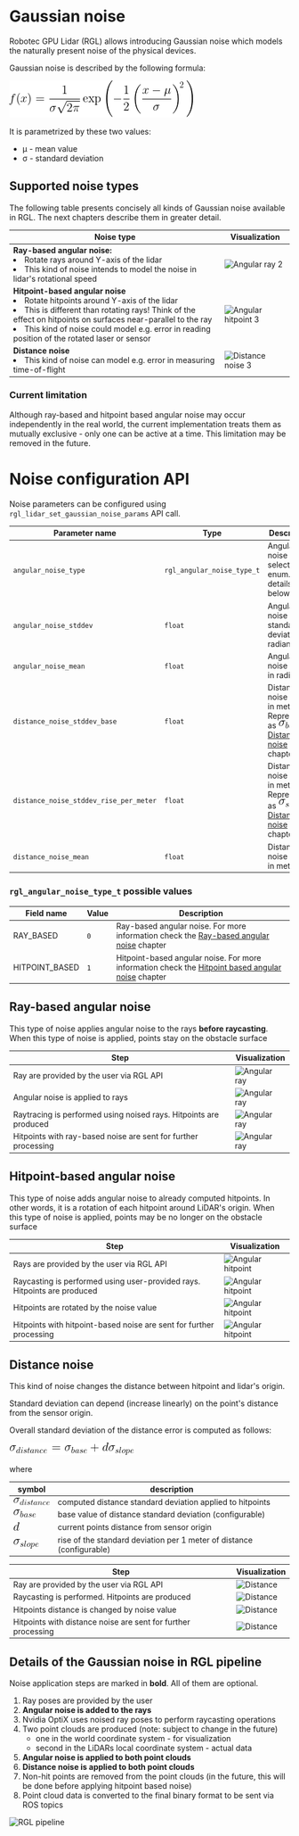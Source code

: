 # Gaussian noise

Robotec GPU Lidar (RGL) allows introducing Gaussian noise which models the naturally present noise of the physical devices.

Gaussian noise is described by the following formula:

![Gausian_noise_formula](image/gaussian_noise.gif)

It is parametrized by these two values:
- μ - mean value
- σ - standard deviation

## Supported noise types
    
The following table presents concisely all kinds of Gaussian noise available in RGL.
The next chapters describe them in greater detail.

| Noise type | Visualization |
|------------|---------------|
| **Ray-based angular noise:** <li> Rotate rays around Y-axis of the lidar <br> <li> This kind of noise intends to model the noise in lidar's rotational speed |![Angular ray 2](image/Angular_ray_2.png)  |
| **Hitpoint-based angular noise** <br> <li> Rotate hitpoints around Y-axis of the lidar <br> <li> This is different than rotating rays! Think of the effect on hitpoints on surfaces near-parallel to the ray <br> <li> This kind of noise could model e.g. error in reading position of the rotated laser or sensor | ![Angular hitpoint 3](image/Angular_hitpoint_3.png) |
| **Distance noise** <br> <li> This kind of noise can model e.g. error in measuring time-of-flight | ![Distance noise 3](image/Distance_3.png) |

### Current limitation
Although ray-based and hitpoint based angular noise may occur independently in the real world,
the current implementation treats them as mutually exclusive - only one can be active at a time.
This limitation may be removed in the future.

# Noise configuration API

Noise parameters can be configured using `rgl_lidar_set_gaussian_noise_params` API call.

| Parameter name                         | Type                       | Description                                                                                                                                     |
|----------------------------------------|----------------------------|-------------------------------------------------------------------------------------------------------------------------------------------------|
| `angular_noise_type`                   | `rgl_angular_noise_type_t` | Angular noise type selection enum. More details below                                                                                           |
| `angular_noise_stddev`                 | `float`                    | Angular noise standard deviation in radians                                                                                                     |
| `angular_noise_mean`                   | `float`                    | Angular noise mean in radians                                                                                                                   |
| `distance_noise_stddev_base`           | `float`                    | Distance noise base in meters. Represented as ![sigma_base](image/distance_noise_sigma_base.gif) in [Distance noise](#distance-noise) chapter   |
| `distance_noise_stddev_rise_per_meter` | `float`                    | Distance noise base in meters. Represented as ![sigma_slope](image/distance_noise_sigma_slope.gif) in [Distance noise](#distance-noise) chapter |
| `distance_noise_mean`                  | `float`                    | Distance noise mean in meters                                                                                                                   |

### `rgl_angular_noise_type_t` possible values

| Field name                   | Value               | Description                                                                                                                        |
|------------------------------|---------------------|-------------                                                                                                                       |
| RAY_BASED                    | `0`                 | Ray-based angular noise. For more information check the [Ray-based angular noise](#ray-based-angular-noise) chapter                |
| HITPOINT_BASED               | `1`                 | Hitpoint-based angular noise. For more information check the [Hitpoint based angular noise](#hitpoint-based-angular-noise) chapter |


## Ray-based angular noise

This type of noise applies angular noise to the rays **before raycasting**.
When this type of noise is applied, points stay on the obstacle surface

| Step | Visualization |
|--------------------------|---------------------------------------------|
|Ray are provided by the user via RGL API| ![Angular ray](image/Angular_ray_1.png)|
|Angular noise is applied to rays | ![Angular ray](image/Angular_ray_2.png)|
|Raytracing is performed using noised rays. Hitpoints are produced | ![Angular ray](image/Angular_ray_3.png)|
|Hitpoints with ray-based noise are sent for further processing| ![Angular ray](image/Angular_ray_4.png)|

## Hitpoint-based angular noise

This type of noise adds angular noise to already computed hitpoints.
In other words, it is a rotation of each hitpoint around LiDAR's origin.
When this type of noise is applied, points may be no longer on the obstacle surface

| Step | Visualization |
|--------------------------|---------------------------------------------|
|Rays are provided by the user via RGL API| ![Angular hitpoint](image/Angular_hitpoint_1.png)|
|Raycasting is performed using user-provided rays. Hitpoints are produced | ![Angular hitpoint](image/Angular_hitpoint_2.png)|
|Hitpoints are rotated by the noise value| ![Angular hitpoint](image/Angular_hitpoint_3.png)|
|Hitpoints with hitpoint-based noise are sent for further processing| ![Angular hitpoint](image/Angular_hitpoint_4.png)|

## Distance noise

This kind of noise changes the distance between hitpoint and lidar's origin.

Standard deviation can depend (increase linearly) on the point's distance from the sensor origin.

Overall standard deviation of the distance error is computed as follows:

![distance sigma formula](image/distance_stdev.gif)

where

|symbol| description|
|------|------------|
|![sigma_distance](image/distance_noise_sigma_distance.gif)| computed distance standard deviation applied to hitpoints |
|![sigma_base](image/distance_noise_sigma_base.gif)| base value of distance standard deviation (configurable) |
|![d](image/distance_noise_d.gif)| current points distance from sensor origin |
|![sigma_slope](image/distance_noise_sigma_slope.gif)| rise of the standard deviation per 1 meter of distance (configurable) |

| Step | Visualization |
|--------------------------|---------------------------------------------|
|Ray are provided by the user via RGL API| ![Distance](image/Distance_1.png)|
|Raycasting is performed. Hitpoints are produced | ![Distance](image/Distance_2.png)|
|Hitpoints distance is changed by noise value| ![Distance](image/Distance_3.png)|
|Hitpoints with distance noise are sent for further processing| ![Distance](image/Distance_4.png)|

## Details of the Gaussian noise in RGL pipeline

Noise application steps are marked in **bold**. All of them are optional.

1. Ray poses are provided by the user
1. **Angular noise is added to the rays**
1. Nvidia OptiX uses noised ray poses to perform raycasting operations
1. Two point clouds are produced (note: subject to change in the future)
    - one in the world coordinate system - for visualization
    - second in the LiDARs local coordinate system - actual data
1. **Angular noise is applied to both point clouds**
1. **Distance noise is applied to both point clouds**
1. Non-hit points are removed from the point clouds (in the future, this will be done before applying hitpoint based noise)
1. Point cloud data is converted to the final binary format to be sent via ROS topics

![RGL pipeline](image/RGL_full_pipeline.png)
